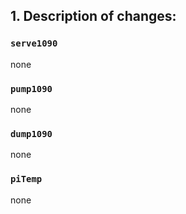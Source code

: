## 1. Description of changes:

### `serve1090`
none

### `pump1090`
none

### `dump1090`
none

### `piTemp`
none
